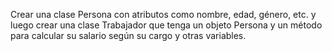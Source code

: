 Crear una clase Persona con atributos como nombre, edad, género, etc. y luego crear una clase Trabajador que tenga un objeto Persona y un método para calcular su salario según su cargo y otras variables.